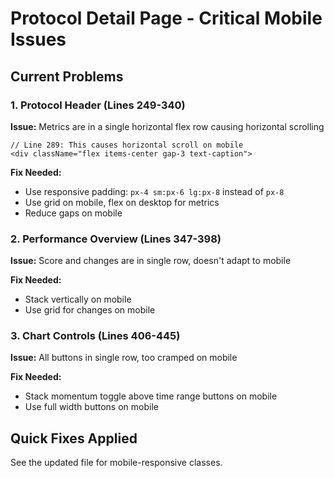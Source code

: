 # Protocol Detail Page - Critical Mobile Issues

## Current Problems

### 1. Protocol Header (Lines 249-340)
**Issue:** Metrics are in a single horizontal flex row causing horizontal scrolling
```tsx
// Line 289: This causes horizontal scroll on mobile
<div className="flex items-center gap-3 text-caption">
```

**Fix Needed:**
- Use responsive padding: `px-4 sm:px-6 lg:px-8` instead of `px-8`
- Use grid on mobile, flex on desktop for metrics
- Reduce gaps on mobile

### 2. Performance Overview (Lines 347-398)
**Issue:** Score and changes are in single row, doesn't adapt to mobile

**Fix Needed:**
- Stack vertically on mobile
- Use grid for changes on mobile

### 3. Chart Controls (Lines 406-445)
**Issue:** All buttons in single row, too cramped on mobile

**Fix Needed:**
- Stack momentum toggle above time range buttons on mobile
- Use full width buttons on mobile

## Quick Fixes Applied

See the updated file for mobile-responsive classes.


